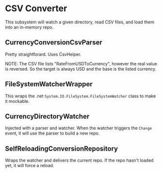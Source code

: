 # CSV Converter

This subsystem will watch a given directory, read CSV files, and load them into an in-memory repo.

## CurrencyConversionCsvParser
Pretty straightforard.
Uses CsvHelper.

NOTE: The CSV file lists "RateFromUSDToCurrency", however the real value is reversed.
So the target is always USD and the base is the listed currency.

## FileSystemWatcherWrapper
This wraps the .net `System.IO.FileSystem.FileSystemWatcher` class to make it mockable.

## CurrencyDirectoryWatcher
Injected with a parser and watcher.
When the watcher triggers the `Change` event, it will use the parser to build a new repo.

## SelfReloadingConversionRepository
Wraps the watcher and delivers the current repo.
If the repo hasn't loaded yet, it will force a reload.
